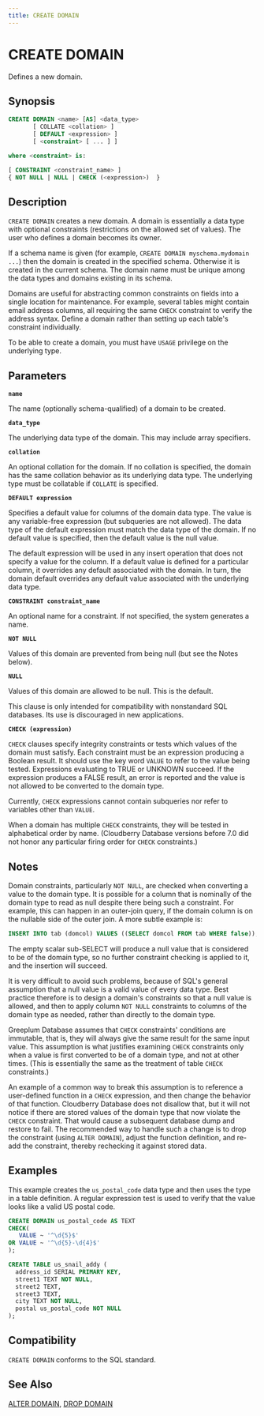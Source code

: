 ```yaml
---
title: CREATE DOMAIN
---
```


# CREATE DOMAIN

Defines a new domain.

## Synopsis

```sql
CREATE DOMAIN <name> [AS] <data_type>
       [ COLLATE <collation> ] 
       [ DEFAULT <expression> ]
       [ <constraint> [ ... ] ]

where <constraint> is:

[ CONSTRAINT <constraint_name> ]
{ NOT NULL | NULL | CHECK (<expression>)  }
```

## Description

`CREATE DOMAIN` creates a new domain. A domain is essentially a data type with optional constraints (restrictions on the allowed set of values). The user who defines a domain becomes its owner.

If a schema name is given (for example, `CREATE DOMAIN myschema.mydomain ...`) then the domain is created in the specified schema. Otherwise it is created in the current schema. The domain name must be unique among the data types and domains existing in its schema.

Domains are useful for abstracting common constraints on fields into a single location for maintenance. For example, several tables might contain email address columns, all requiring the same `CHECK` constraint to verify the address syntax. Define a domain rather than setting up each table's constraint individually.

To be able to create a domain, you must have `USAGE` privilege on the underlying type.

## Parameters

**`name`**

The name (optionally schema-qualified) of a domain to be created.

**`data_type`**

The underlying data type of the domain. This may include array specifiers.

**`collation`**

An optional collation for the domain. If no collation is specified, the domain has the same collation behavior as its underlying data type. The underlying type must be collatable if `COLLATE` is specified.

**`DEFAULT expression`**

Specifies a default value for columns of the domain data type. The value is any variable-free expression (but subqueries are not allowed). The data type of the default expression must match the data type of the domain. If no default value is specified, then the default value is the null value.

The default expression will be used in any insert operation that does not specify a value for the column. If a default value is defined for a particular column, it overrides any default associated with the domain. In turn, the domain default overrides any default value associated with the underlying data type.

**`CONSTRAINT constraint_name`**

An optional name for a constraint. If not specified, the system generates a name.

**`NOT NULL`**

Values of this domain are prevented from being null (but see the Notes below).

**`NULL`**

Values of this domain are allowed to be null. This is the default.

This clause is only intended for compatibility with nonstandard SQL databases. Its use is discouraged in new applications.

**`CHECK (expression)`**

`CHECK` clauses specify integrity constraints or tests which values of the domain must satisfy. Each constraint must be an expression producing a Boolean result. It should use the key word `VALUE` to refer to the value being tested. Expressions evaluating to TRUE or UNKNOWN succeed. If the expression produces a FALSE result, an error is reported and the value is not allowed to be converted to the domain type.

Currently, `CHECK` expressions cannot contain subqueries nor refer to variables other than `VALUE`.

When a domain has multiple `CHECK` constraints, they will be tested in alphabetical order by name. (Cloudberry Database versions before 7.0 did not honor any particular firing order for `CHECK` constraints.)

## Notes

Domain constraints, particularly `NOT NULL`, are checked when converting a value to the domain type. It is possible for a column that is nominally of the domain type to read as null despite there being such a constraint. For example, this can happen in an outer-join query, if the domain column is on the nullable side of the outer join. A more subtle example is:

```sql
INSERT INTO tab (domcol) VALUES ((SELECT domcol FROM tab WHERE false));
```

The empty scalar sub-SELECT will produce a null value that is considered to be of the domain type, so no further constraint checking is applied to it, and the insertion will succeed.

It is very difficult to avoid such problems, because of SQL's general assumption that a null value is a valid value of every data type. Best practice therefore is to design a domain's constraints so that a null value is allowed, and then to apply column `NOT NULL` constraints to columns of the domain type as needed, rather than directly to the domain type.

Greeplum Database assumes that `CHECK` constraints' conditions are immutable, that is, they will always give the same result for the same input value. This assumption is what justifies examining `CHECK` constraints only when a value is first converted to be of a domain type, and not at other times. (This is essentially the same as the treatment of table `CHECK` constraints.)

An example of a common way to break this assumption is to reference a user-defined function in a `CHECK` expression, and then change the behavior of that function. Cloudberry Database does not disallow that, but it will not notice if there are stored values of the domain type that now violate the `CHECK` constraint. That would cause a subsequent database dump and restore to fail. The recommended way to handle such a change is to drop the constraint (using `ALTER DOMAIN`), adjust the function definition, and re-add the constraint, thereby rechecking it against stored data.

## Examples

This example creates the `us_postal_code` data type and then uses the type in a table definition. A regular expression test is used to verify that the value looks like a valid US postal code.

```sql
CREATE DOMAIN us_postal_code AS TEXT
CHECK(
   VALUE ~ '^\d{5}$'
OR VALUE ~ '^\d{5}-\d{4}$'
);

CREATE TABLE us_snail_addy (
  address_id SERIAL PRIMARY KEY,
  street1 TEXT NOT NULL,
  street2 TEXT,
  street3 TEXT,
  city TEXT NOT NULL,
  postal us_postal_code NOT NULL
);
```

## Compatibility

`CREATE DOMAIN` conforms to the SQL standard.

## See Also

[ALTER DOMAIN](/docs/sql-stmts/sql-stmt-alter-domain.md), [DROP DOMAIN](/docs/sql-stmts/sql-stmt-drop-domain.md)
